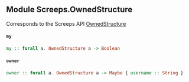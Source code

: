 ## Module Screeps.OwnedStructure

Corresponds to the Screeps API [OwnedStructure](http://support.screeps.com/hc/en-us/articles/207710979-OwnedStructure)

#### `my`

``` purescript
my :: forall a. OwnedStructure a -> Boolean
```

#### `owner`

``` purescript
owner :: forall a. OwnedStructure a -> Maybe { username :: String }
```


